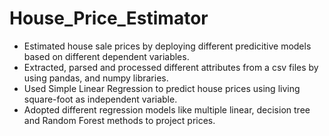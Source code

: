 # House_Price_Estimator

- Estimated house sale prices by deploying different predicitive models based on different dependent variables.
- Extracted, parsed and processed different attributes from a csv files by using pandas, and numpy libraries.
- Used Simple Linear Regression to predict house prices using living square-foot as independent variable.
- Adopted different regression models like multiple linear, decision tree and Random Forest methods to project prices.



